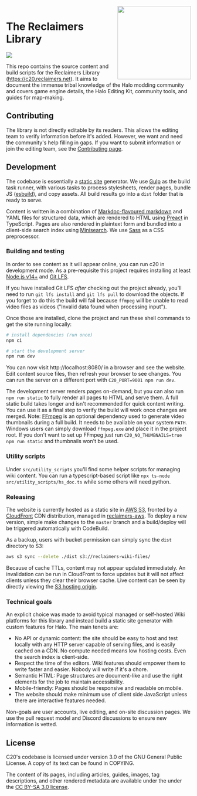 <img alt="" align="right" width="200" src="src/assets/librarian.png">

# The Reclaimers Library

![](https://codebuild.us-east-1.amazonaws.com/badges?uuid=eyJlbmNyeXB0ZWREYXRhIjoidlNBbmZ4ODFvZytxTit3VHRZcmxkQzNOV3lvejVWcEd3VVVKdEFvUWZXL3cyNlpqbHplaU5OL0lVUkJkdDR5L1o4N28yMStKUE43c1Q4bkgwTjEya3d3PSIsIml2UGFyYW1ldGVyU3BlYyI6IllacFUvMWJnZlVsdnhUcjYiLCJtYXRlcmlhbFNldFNlcmlhbCI6MX0%3D&branch=master)

This repo contains the source content and build scripts for the Reclaimers Library (https://c20.reclaimers.net). It aims to document the immense tribal knowledge of the Halo modding community and covers game engine details, the Halo Editing Kit, community tools, and guides for map-making.

## Contributing
The library is not directly editable by its readers. This allows the editing team to verify information before it's added. However, we want and need the community's help filling in gaps. If you want to submit information or join the editing team, see the [Contributing page](https://c20.reclaimers.net/contributing).

## Development
The codebase is essentially a [static site](https://en.wikipedia.org/wiki/Static_web_page) generator. We use [Gulp](https://gulpjs.com/) as the build task runner, with various tasks to process stylesheets, render pages, bundle JS ([esbuild](https://esbuild.github.io/)), and copy assets. All build results go into a `dist` folder that is ready to serve.

Content is written in a combination of [Markdoc-flavoured markdown](https://markdoc.dev) and YAML files for structured data, which are rendered to HTML using [Preact](https://preactjs.com/) in TypeScript. Pages are also rendered in plaintext form and bundled into a client-side search index using [Minisearch](https://lucaong.github.io/minisearch/). We use [Sass](https://sass-lang.com/) as a CSS preprocessor.

### Building and testing
In order to see content as it will appear online, you can run c20 in development mode. As a pre-requisite this project requires installing at least [Node.js v14+](https://nodejs.org/en/) and [Git LFS](https://git-lfs.github.com/).

If you have installed Git LFS _after_ checking out the project already, you'll need to run `git lfs install` and `git lfs pull` to download the objects. If you forget to do this the build will fail because `ffmpeg` will be unable to read video files as videos ("Invalid data found when processing input").

Once those are installed, clone the project and run these shell commands to get the site running locally:

```sh
# install dependencies (run once)
npm ci

# start the development server
npm run dev
```

You can now visit http://localhost:8080/ in a browser and see the website. Edit content source files, then refresh your browser to see changes. You can run the server on a different port with `C20_PORT=9001 npm run dev`.

The development server renders pages on-demand, but you can also run `npm run static` to fully render all pages to HTML and serve them. A full static build takes longer and isn't recommended for quick content writing. You can use it as a final step to verify the build will work once changes are merged. Note: [FFmpeg](https://ffmpeg.org/) is an optional dependency used to generate video thumbnails during a full build. It needs to be available on your system `PATH`. Windows users can simply download `ffmpeg.exe` and place it in the project root. If you don't want to set up FFmpeg just run `C20_NO_THUMBNAILS=true npm run static` and thumbnails won't be used.

### Utility scripts
Under `src/utility_scripts` you'll find some helper scripts for managing wiki content. You can run a typescript-based script like `npx ts-node src/utility_scripts/hs_doc.ts` while some others will need python.

### Releasing
The website is currently hosted as a static site in [AWS S3](https://aws.amazon.com/s3/), fronted by a [CloudFront](https://aws.amazon.com/cloudfront/) CDN distribution, managed in [reclaimers-aws](https://github.com/Sigmmma/reclaimers-aws). To deploy a new version, simple make changes to the `master` branch and a build/deploy will be triggered automatically with CodeBuild.

As a backup, users with bucket permission can simply sync the `dist` directory to S3:

```sh
aws s3 sync --delete ./dist s3://reclaimers-wiki-files/
```

Because of cache TTLs, content may not appear updated immediately. An invalidation can be run in CloudFront to force updates but it will not affect clients unless they clear their browser cache. Live content can be seen by directly viewing the [S3 hosting origin][s3-origin].

### Technical goals
An explicit choice was made to avoid typical managed or self-hosted Wiki platforms for this library and instead build a static site generator with custom features for Halo. The main tenets are:

* No API or dynamic content: the site should be easy to host and test locally with any HTTP server capable of serving files, and is easily cached on a CDN. No compute needed means low hosting costs. Even the search index is client-side.
* Respect the time of the editors. Wiki features should empower them to write faster and easier. Nobody will write if it's a chore.
* Semantic HTML: Page structures are document-like and use the right elements for the job to maintain accessibility.
* Mobile-friendly: Pages should be responsive and readable on mobile.
* The website should make minimum use of client side JavaScript unless there are interactive features needed.

Non-goals are user accounts, live editing, and on-site discussion pages. We use the pull request model and Discord discussions to ensure new information is vetted.

## License
C20's codebase is licensed under version 3.0 of the GNU General Public License. A copy of its text can be found in COPYING.

The content of its pages, including articles, guides, images, tag descriptions, and other rendered metadata are available under the under the [CC BY-SA 3.0 license][cc-license].

[s3-origin]: http://reclaimers-c20.s3-website-us-east-1.amazonaws.com/
[cc-license]: https://creativecommons.org/licenses/by-sa/3.0/
